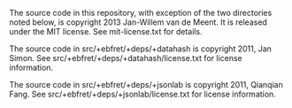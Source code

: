 The source code in this repository, with exception of the two directories noted below, is copyright 2013 Jan-Willem van de Meent. It is released under the MIT license. See mit-license.txt for details. 

The source code in src/+ebfret/+deps/+datahash is copyright 2011, Jan Simon. See src/+ebfret/+deps/+datahash/license.txt for license information.

The source code in src/+ebfret/+deps/+jsonlab is copyright 2011, Qianqian Fang. See src/+ebfret/+deps/+jsonlab/license.txt for license information.
